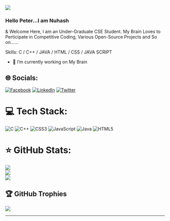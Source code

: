![](https://i.pinimg.com/originals/48/24/28/482428ebfe4d30b048997fd60ecd1108.jpg)

### Hello Peter...I am Nuhash

& Welcome Here, I am an Under-Graduate CSE Student. My Brain Loves to Perticipate in Competitive Coding, Various Open-Source Projects and So on......

Skills: C / C++ / JAVA / HTML / CSS / JAVA SCRIPT 

- 🔭 I’m currently working on My Brain 




## 🌐 Socials:
[![Facebook](https://img.shields.io/badge/Facebook-%231877F2.svg?logo=Facebook&logoColor=white)](https://facebook.com/YashNuhash) [![LinkedIn](https://img.shields.io/badge/LinkedIn-%230077B5.svg?logo=linkedin&logoColor=white)](https://linkedin.com/in/YashNuhash) [![Twitter](https://img.shields.io/badge/Twitter-%231DA1F2.svg?logo=Twitter&logoColor=white)](https://twitter.com/yashNuhash) 

# 💻 Tech Stack:
![C](https://img.shields.io/badge/c-%2300599C.svg?style=for-the-badge&logo=c&logoColor=white) ![C++](https://img.shields.io/badge/c++-%2300599C.svg?style=for-the-badge&logo=c%2B%2B&logoColor=white) ![CSS3](https://img.shields.io/badge/css3-%231572B6.svg?style=for-the-badge&logo=css3&logoColor=white) ![JavaScript](https://img.shields.io/badge/javascript-%23323330.svg?style=for-the-badge&logo=javascript&logoColor=%23F7DF1E) ![Java](https://img.shields.io/badge/java-%23ED8B00.svg?style=for-the-badge&logo=java&logoColor=white) ![HTML5](https://img.shields.io/badge/html5-%23E34F26.svg?style=for-the-badge&logo=html5&logoColor=white)
# ⭐ GitHub Stats:
![](https://github-readme-stats.vercel.app/api?username=yashnuhash&theme=tokyonight&hide_border=false&include_all_commits=false&count_private=false)<br/>
![](https://github-readme-streak-stats.herokuapp.com/?user=yashnuhash&theme=tokyonight&hide_border=false)<br/>
![](https://github-readme-stats.vercel.app/api/top-langs/?username=yashnuhash&theme=tokyonight&hide_border=false&include_all_commits=false&count_private=false&layout=compact)

## 🏆 GitHub Trophies
![](https://github-profile-trophy.vercel.app/?username=yashnuhash&theme=dark_dimmed&no-frame=false&no-bg=true&margin-w=4)

---





